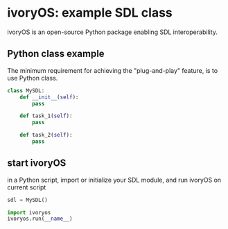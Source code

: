 # ivoryOS: example SDL class
ivoryOS is an open-source Python package enabling SDL interoperability. 


## Python class example
The minimum requirement for achieving the "plug-and-play" feature,
is to use Python class.
```python
class MySDL:
    def __init__(self):
        pass

    def task_1(self):
        pass

    def task_2(self):
        pass
```

## start ivoryOS
in a Python script, import or initialize your SDL module, and run ivoryOS on current script
```python
sdl = MySDL()

import ivoryos
ivoryos.run(__name__)
```